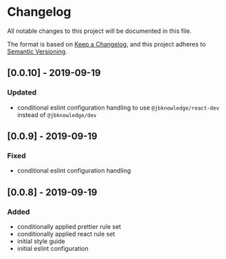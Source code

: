 # Changelog

All notable changes to this project will be documented in this file.

The format is based on [Keep a Changelog](https://keepachangelog.com/en/1.0.0/),
and this project adheres to [Semantic Versioning](https://semver.org/spec/v2.0.0.html).

## [0.0.10] - 2019-09-19

### Updated

- conditional eslint configuration handling to use `@jbknowledge/react-dev` instead of `@jbknowledge/dev`

## [0.0.9] - 2019-09-19

### Fixed

- conditional eslint configuration handling

## [0.0.8] - 2019-09-19

### Added

- conditionally applied prettier rule set
- conditionally applied react rule set
- initial style guide
- initial eslint configuration

